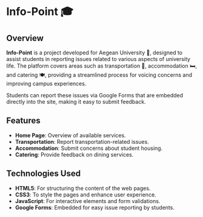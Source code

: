 # Info-Point 🎓

## Overview
**Info-Point** is a project developed for Aegean University 🏫, designed to assist students in reporting issues related to various aspects of university life. The platform covers areas such as transportation 🚌, accommodation 🛏️, and catering 🍽️, providing a streamlined process for voicing concerns and improving campus experiences.

Students can report these issues via Google Forms that are embedded directly into the site, making it easy to submit feedback.

## Features
- **Home Page**: Overview of available services.
- **Transportation**: Report transportation-related issues.
- **Accommodation**: Submit concerns about student housing.
- **Catering**: Provide feedback on dining services.

## Technologies Used
- **HTML5**: For structuring the content of the web pages.
- **CSS3**: To style the pages and enhance user experience.
- **JavaScript**: For interactive elements and form validations.
- **Google Forms**: Embedded for easy issue reporting by students.



